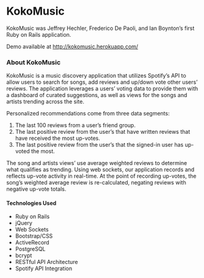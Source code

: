 # KokoMusic

KokoMusic was Jeffrey Hechler, Frederico De Paoli, and Ian Boynton’s first Ruby on Rails application.

Demo available at http://kokomusic.herokuapp.com/

<h3>About KokoMusic</h3>

KokoMusic is a music discovery application that utilizes Spotify’s API to allow users to search for songs, add reviews and up/down vote other users’ reviews. The application leverages a users’ voting data to provide them with a dashboard of curated suggestions, as well as views for the songs and artists trending across the site.

Personalized recommendations come from three data segments:

<ol>
<li>The last 100 reviews from a user’s friend group.</li>
<li>The last positive review from the user’s that have written reviews that have received the most up-votes.</li>
<li>The last positive review from the user’s that the signed-in user has up-voted the most.</li>
</ol>

The song and artists views’ use average weighted reviews to determine what qualifies as trending. Using web sockets, our application records and reflects up-vote activity in real-time. At the point of recording up-votes, the song’s weighted average review is re-calculated, negating reviews with negative up-vote totals.


<h4>Technologies Used</h4>

<ul>
<li>Ruby on Rails</li>
<li>jQuery</li>
<li>Web Sockets</li>
<li>Bootstrap/CSS</li>
<li>ActiveRecord</li>
<li>PostgreSQL</li>
<li>bcrypt </li>
<li>RESTful API Architecture</li>
<li>Spotify API Integration</li>
</ul>

